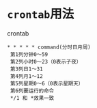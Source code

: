 # `crontab`用法



  crontab
   
    * * * * * command(分时日月周)
     第1列分钟0～59
     第2列小时0～23（0表示子夜）
     第3列日1～31
     第4列月1～12
     第5列星期0～6（0表示星期天）
     第6列要运行的命令
     */1 和 *效果一致